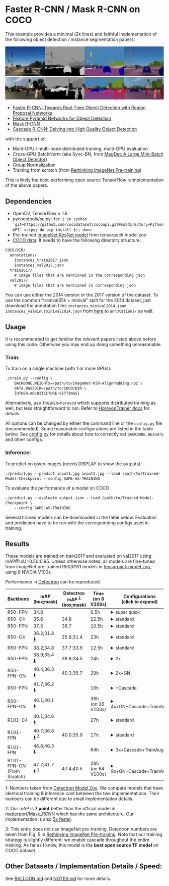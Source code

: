 # Faster R-CNN / Mask R-CNN on COCO
This example provides a minimal (2k lines) and faithful implementation of the
following object detection / instance segmentation papers:

<img class="fit" src="https://raw.githubusercontent.com/aman1931998/ai-and-deep-learning/master/Instance%20Segmentation%20for%20Self%20Driving%20Cars%20%5BFinal%20Yr%20Project%5D/55_merged.png">

<img class="fit" src="https://raw.githubusercontent.com/aman1931998/ai-and-deep-learning/master/Instance%20Segmentation%20for%20Self%20Driving%20Cars%20%5BFinal%20Yr%20Project%5D/8_merged.png">

+ [Faster R-CNN: Towards Real-Time Object Detection with Region Proposal Networks](https://arxiv.org/abs/1506.01497)
+ [Feature Pyramid Networks for Object Detection](https://arxiv.org/abs/1612.03144)
+ [Mask R-CNN](https://arxiv.org/abs/1703.06870)
+ [Cascade R-CNN: Delving into High Quality Object Detection](https://arxiv.org/abs/1712.00726)

with the support of:
+ Multi-GPU / multi-node distributed training, multi-GPU evaluation
+ Cross-GPU BatchNorm (aka Sync-BN, from [MegDet: A Large Mini-Batch Object Detector](https://arxiv.org/abs/1711.07240))
+ [Group Normalization](https://arxiv.org/abs/1803.08494)
+ Training from scratch (from [Rethinking ImageNet Pre-training](https://arxiv.org/abs/1811.08883))

This is likely the best-performing open source TensorFlow reimplementation of the above papers.

## Dependencies
+ OpenCV, TensorFlow ≥ 1.6
+ pycocotools/scipy: `for i in cython 'git+https://github.com/cocodataset/cocoapi.git#subdirectory=PythonAPI' scipy; do pip install $i; done`
+ Pre-trained [ImageNet ResNet model](http://models.tensorpack.com/#FasterRCNN)
  from tensorpack model zoo
+ [COCO data](http://cocodataset.org/#download). It needs to have the following directory structure:
```
COCO/DIR/
  annotations/
    instances_train201?.json
    instances_val201?.json
  train201?/
    # image files that are mentioned in the corresponding json
  val201?/
    # image files that are mentioned in corresponding json
```

You can use either the 2014 version or the 2017 version of the dataset.
To use the common "trainval35k + minival" split for the 2014 dataset, just
download the annotation files `instances_minival2014.json`,
`instances_valminusminival2014.json` from
[here](https://github.com/rbgirshick/py-faster-rcnn/blob/master/data/README.md)
to `annotations/` as well.


## Usage

It is recommended to get familiar the relevant papers listed above before using this code.
Otherwise you may end up doing something unreasonable.

### Train:

To train on a single machine (with 1 or more GPUs):
```
./train.py --config \
    BACKBONE.WEIGHTS=/path/to/ImageNet-R50-AlignPadding.npz \
    DATA.BASEDIR=/path/to/COCO/DIR \
    [OTHER-ARCHITECTURE-SETTINGS]
```

Alternatively, use `TRAINER=horovod` which supports distributed training as well, but less straightforward to run.
Refer to [HorovodTrainer docs](http://tensorpack.readthedocs.io/modules/train.html#tensorpack.train.HorovodTrainer) for details.

All options can be changed by either the command line or the `config.py` file (recommended).
Some reasonable configurations are listed in the table below.
See [config.py](config.py) for details about how to correctly set `BACKBONE.WEIGHTS` and other configs.

### Inference:

To predict on given images (needs DISPLAY to show the outputs):
```
./predict.py --predict input1.jpg input2.jpg --load /path/to/Trained-Model-Checkpoint --config SAME-AS-TRAINING
```

To evaluate the performance of a model on COCO:
```
./predict.py --evaluate output.json --load /path/to/Trained-Model-Checkpoint \
    --config SAME-AS-TRAINING
```

Several trained models can be downloaded in the table below. Evaluation and
prediction have to be run with the corresponding configs used in training.

## Results

These models are trained on train2017 and evaluated on val2017 using mAP@IoU=0.50:0.95.
Unless otherwise noted, all models are fine-tuned from ImageNet pre-trained R50/R101 models in
[tensorpack model zoo](http://models.tensorpack.com/#FasterRCNN),
using 8 NVIDIA V100s.

Performance in [Detectron](https://github.com/facebookresearch/Detectron/) can be reproduced.

 | Backbone                       | mAP<br/>(box;mask)                                                      | Detectron mAP <sup>[1](#ft1)</sup><br/> (box;mask) | Time <br/>(on 8 V100s) | Configurations <br/> (click to expand)                                                                                                                                                                                                                                                                                                                                   |
 | -                              | -                                                                       | -                                                  | -                      | -                                                                                                                                                                                                                                                                                                                                                                        |
 | R50-FPN                        | 34.8                                                                    |                                                    | 6.5h                   | <details><summary>super quick</summary>`MODE_MASK=False FRCNN.BATCH_PER_IM=64`<br/>`PREPROC.TRAIN_SHORT_EDGE_SIZE=[500,800] PREPROC.MAX_SIZE=1024` </details>                                                                                                                                                                                                            |
 | R50-C4                         | 35.6                                                                    | 34.8                                               | 22.5h                  | <details><summary>standard</summary>`MODE_MASK=False MODE_FPN=False` </details>                                                                                                                                                                                                                                                                                          |
 | R50-FPN                        | 37.5                                                                    | 36.7                                               | 10.5h                  | <details><summary>standard</summary>`MODE_MASK=False` </details>                                                                                                                                                                                                                                                                                                         |
 | R50-C4                         | 36.2;31.8 [:arrow_down:][R50C41x]                                       | 35.8;31.4                                          | 23h                    | <details><summary>standard</summary>`MODE_FPN=False` </details>                                                                                                                                                                                                                                                                                                          |
 | R50-FPN                        | 38.2;34.8                                                               | 37.7;33.9                                          | 12.5h                  | <details><summary>standard</summary>this is the default </details>                                                                                                                                                                                                                                                                                                       |
 | R50-FPN                        | 38.9;35.4 [:arrow_down:][R50FPN2x]                                      | 38.6;34.5                                          | 24h                    | <details><summary>2x</summary>`TRAIN.LR_SCHEDULE=2x` </details>                                                                                                                                                                                                                                                                                                          |
 | R50-FPN-GN                     | 40.4;36.3 [:arrow_down:][R50FPN2xGN]                                    | 40.3;35.7                                          | 29h                    | <details><summary>2x+GN</summary>`FPN.NORM=GN BACKBONE.NORM=GN`<br/>`FPN.FRCNN_HEAD_FUNC=fastrcnn_4conv1fc_gn_head`<br/>`FPN.MRCNN_HEAD_FUNC=maskrcnn_up4conv_gn_head` <br/>`TRAIN.LR_SCHEDULE=2x`                                                                                                                                                                       |
 | R50-FPN                        | 41.7;36.2 [:arrow_down:][R50FPN1xCas]                                   |                                                    | 16h                    | <details><summary>+Cascade</summary>`FPN.CASCADE=True` </details>                                                                                                                                                                                                                                                                                                        |
 | R50-FPN-GN                     | 46.1;40.1 [:arrow_down:][R50FPN4xGNCasAug]                              |                                                    | 36h (on 16 V100s)      | <details><summary>4x+GN+Cascade+TrainAug</summary>`FPN.CASCADE=True`<br/>`FPN.NORM=GN BACKBONE.NORM=GN`<br/>`FPN.FRCNN_HEAD_FUNC=fastrcnn_4conv1fc_gn_head`<br/>`FPN.MRCNN_HEAD_FUNC=maskrcnn_up4conv_gn_head`<br/>`PREPROC.TRAIN_SHORT_EDGE_SIZE=[640,800]`<br/>`TRAIN.LR_SCHEDULE=4x` </details>                                                                       |
 | R101-C4                        | 40.1;34.6 [:arrow_down:][R101C41x]                                      |                                                    | 27h                    | <details><summary>standard</summary>`MODE_FPN=False`<br/>`BACKBONE.RESNET_NUM_BLOCKS=[3,4,23,3]` </details>                                                                                                                                                                                                                                                              |
 | R101-FPN                       | 40.7;36.8 [:arrow_down:][R101FPN1x] <sup>[2](#ft2)</sup>                | 40.0;35.9                                          | 17h                    | <details><summary>standard</summary>`BACKBONE.RESNET_NUM_BLOCKS=[3,4,23,3]` </details>                                                                                                                                                                                                                                                                                   |
 | R101-FPN                       | 46.6;40.3 [:arrow_down:][R101FPN3xCasAug]                               |                                                    | 64h                    | <details><summary>3x+Cascade+TrainAug</summary>` FPN.CASCADE=True`<br/>`BACKBONE.RESNET_NUM_BLOCKS=[3,4,23,3]`<br/>`TEST.RESULT_SCORE_THRESH=1e-4`<br/>`PREPROC.TRAIN_SHORT_EDGE_SIZE=[640,800]`<br/>`TRAIN.LR_SCHEDULE=3x` </details>                                                                                                                                   |
 | R101-FPN-GN<br/>(From Scratch) | 47.7;41.7 [:arrow_down:][R101FPN9xGNCasAugScratch] <sup>[3](#ft3)</sup> | 47.4;40.5                                          | 28h (on 64 V100s)      | <details><summary>9x+GN+Cascade+TrainAug</summary>`FPN.CASCADE=True`<br/>`BACKBONE.RESNET_NUM_BLOCKS=[3,4,23,3]`<br/>`FPN.NORM=GN BACKBONE.NORM=GN`<br/>`FPN.FRCNN_HEAD_FUNC=fastrcnn_4conv1fc_gn_head`<br/>`FPN.MRCNN_HEAD_FUNC=maskrcnn_up4conv_gn_head`<br/>`PREPROC.TRAIN_SHORT_EDGE_SIZE=[640,800]`<br/>`TRAIN.LR_SCHEDULE=9x`<br/>`BACKBONE.FREEZE_AT=0`</details> |

 [R50C41x]: http://models.tensorpack.com/FasterRCNN/COCO-MaskRCNN-R50C41x.npz
 [R50FPN2x]: http://models.tensorpack.com/FasterRCNN/COCO-MaskRCNN-R50FPN2x.npz
 [R50FPN2xGN]: http://models.tensorpack.com/FasterRCNN/COCO-MaskRCNN-R50FPN2xGN.npz
 [R50FPN1xCas]: http://models.tensorpack.com/FasterRCNN/COCO-MaskRCNN-R50FPN1xCas.npz
 [R50FPN4xGNCasAug]: http://models.tensorpack.com/FasterRCNN/COCO-MaskRCNN-R50FPN4xGNCasAug.npz
 [R101C41x]: http://models.tensorpack.com/FasterRCNN/COCO-MaskRCNN-R101C41x.npz
 [R101FPN1x]: http://models.tensorpack.com/FasterRCNN/COCO-MaskRCNN-R101FPN1x.npz
 [R101FPN3xCasAug]: http://models.tensorpack.com/FasterRCNN/COCO-MaskRCNN-R101FPN3xCasAug.npz
 [R101FPN9xGNCasAugScratch]: http://models.tensorpack.com/FasterRCNN/COCO-MaskRCNN-R101FPN9xGNCasAugScratch.npz

 <a id="ft1">1</a>: Numbers taken from [Detectron Model Zoo](https://github.com/facebookresearch/Detectron/blob/master/MODEL_ZOO.md).
 We compare models that have identical training & inference cost between the two implementations.
 Their numbers can be different due to small implementation details.

 <a id="ft2">2</a>: Our mAP is __7 point__ better than the official model in
 [matterport/Mask_RCNN](https://github.com/matterport/Mask_RCNN/releases/tag/v2.0) which has the same architecture.
 Our implementation is also [5x faster](https://github.com/tensorpack/benchmarks/tree/master/MaskRCNN).

 <a id="ft3">3</a>: This entry does not use ImageNet pre-training. Detectron numbers are taken from Fig. 5 in [Rethinking ImageNet Pre-training](https://arxiv.org/abs/1811.08883).
 Note that our training strategy is slightly different: we enable cascade throughout the entire training.
 As far as I know, this model is the __best open source TF model__ on COCO dataset.

## Other Datasets / Implementation Details / Speed:

See [BALLOON.md](BALLOON.md) and [NOTES.md](NOTES.md) for more details.
